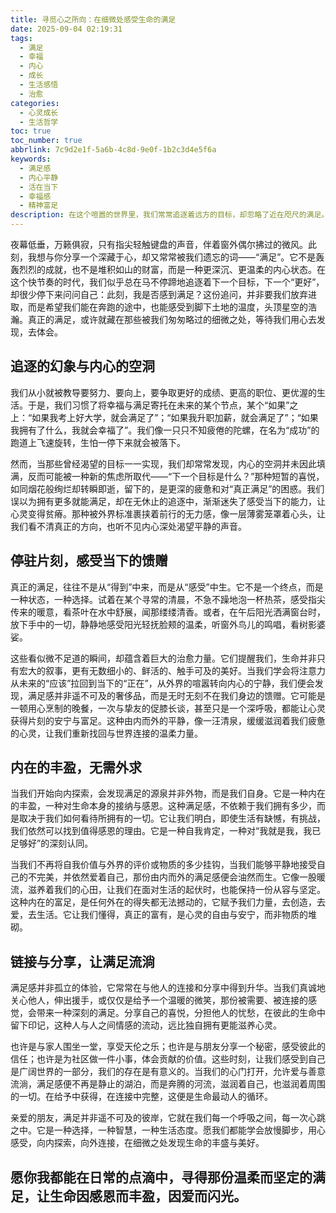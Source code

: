 ```yaml
---
title: 寻觅心之所向：在细微处感受生命的满足
date: 2025-09-04 02:19:31
tags:
  - 满足
  - 幸福
  - 内心
  - 成长
  - 生活感悟
  - 治愈
categories:
  - 心灵成长
  - 生活哲学
toc: true
toc_number: true
abbrlink: 7c9d2e1f-5a6b-4c8d-9e0f-1b2c3d4e5f6a
keywords:
  - 满足感
  - 内心平静
  - 活在当下
  - 幸福感
  - 精神富足
description: 在这个喧嚣的世界里，我们常常追逐着远方的目标，却忽略了近在咫尺的满足。本文将带你一同探索，如何从细微之处发现生命的丰盛，感受内心深处的平静与喜悦，让满足不再是遥不可及的彼岸，而是触手可及的当下。
---
```


夜幕低垂，万籁俱寂，只有指尖轻触键盘的声音，伴着窗外偶尔拂过的微风。此刻，我想与你分享一个深藏于心，却又常常被我们遗忘的词——“满足”。它不是轰轰烈烈的成就，也不是堆积如山的财富，而是一种更深沉、更温柔的内心状态。在这个快节奏的时代，我们似乎总在马不停蹄地追逐着下一个目标，下一个“更好”，却很少停下来问问自己：此刻，我是否感到满足？这份追问，并非要我们放弃进取，而是希望我们能在奔跑的途中，也能感受到脚下土地的温度，头顶星空的浩瀚。真正的满足，或许就藏在那些被我们匆匆略过的细微之处，等待我们用心去发现，去体会。

## 追逐的幻象与内心的空洞

我们从小就被教导要努力、要向上，要争取更好的成绩、更高的职位、更优渥的生活。于是，我们习惯了将幸福与满足寄托在未来的某个节点，某个“如果”之上：“如果我考上好大学，就会满足了”；“如果我升职加薪，就会满足了”；“如果我拥有了什么，我就会幸福了”。我们像一只只不知疲倦的陀螺，在名为“成功”的跑道上飞速旋转，生怕一停下来就会被落下。

然而，当那些曾经渴望的目标一一实现，我们却常常发现，内心的空洞并未因此填满，反而可能被一种新的焦虑所取代——“下一个目标是什么？”那种短暂的喜悦，如同烟花般绚烂却转瞬即逝，留下的，是更深的疲惫和对“真正满足”的困惑。我们误以为拥有更多就能满足，却在无休止的追逐中，渐渐迷失了感受当下的能力，让心灵变得贫瘠。那种被外界标准裹挟着前行的无力感，像一层薄雾笼罩着心头，让我们看不清真正的方向，也听不见内心深处渴望平静的声音。

## 停驻片刻，感受当下的馈赠

真正的满足，往往不是从“得到”中来，而是从“感受”中生。它不是一个终点，而是一种状态，一种选择。试着在某个寻常的清晨，不急不躁地泡一杯热茶，感受指尖传来的暖意，看茶叶在水中舒展，闻那缕缕清香。或者，在午后阳光洒满窗台时，放下手中的一切，静静地感受阳光轻抚脸颊的温柔，听窗外鸟儿的鸣唱，看树影婆娑。

这些看似微不足道的瞬间，却蕴含着巨大的治愈力量。它们提醒我们，生命并非只有宏大的叙事，更有无数细小的、鲜活的、触手可及的美好。当我们学会将注意力从未来的“应该”拉回到当下的“正在”，从外界的喧嚣转向内心的宁静，我们便会发现，满足感并非遥不可及的奢侈品，而是无时无刻不在我们身边的馈赠。它可能是一顿用心烹制的晚餐，一次与挚友的促膝长谈，甚至只是一个深呼吸，都能让心灵获得片刻的安宁与富足。这种由内而外的平静，像一汪清泉，缓缓滋润着我们疲惫的心灵，让我们重新找回与世界连接的温柔力量。

## 内在的丰盈，无需外求

当我们开始向内探索，会发现满足的源泉并非外物，而是我们自身。它是一种内在的丰盈，一种对生命本身的接纳与感恩。这种满足感，不依赖于我们拥有多少，而是取决于我们如何看待所拥有的一切。它让我们明白，即使生活有缺憾，有挑战，我们依然可以找到值得感恩的理由。它是一种自我肯定，一种对“我就是我，我已足够好”的深刻认同。

当我们不再将自我价值与外界的评价或物质的多少挂钩，当我们能够平静地接受自己的不完美，并依然爱着自己，那份由内而外的满足感便会油然而生。它像一股暖流，滋养着我们的心田，让我们在面对生活的起伏时，也能保持一份从容与坚定。这种内在的富足，是任何外在的得失都无法撼动的，它赋予我们力量，去创造，去爱，去生活。它让我们懂得，真正的富有，是心灵的自由与安宁，而非物质的堆砌。

## 链接与分享，让满足流淌

满足感并非孤立的体验，它常常在与他人的连接和分享中得到升华。当我们真诚地关心他人，伸出援手，或仅仅是给予一个温暖的微笑，那份被需要、被连接的感觉，会带来一种深刻的满足。分享自己的喜悦，分担他人的忧愁，在彼此的生命中留下印记，这种人与人之间情感的流动，远比独自拥有更能滋养心灵。

也许是与家人围坐一堂，享受天伦之乐；也许是与朋友分享一个秘密，感受彼此的信任；也许是为社区做一件小事，体会贡献的价值。这些时刻，让我们感受到自己是广阔世界的一部分，我们的存在是有意义的。当我们的心门打开，允许爱与善意流淌，满足感便不再是静止的湖泊，而是奔腾的河流，滋润着自己，也滋润着周围的一切。在给予中获得，在连接中完整，这便是生命最动人的循环。

亲爱的朋友，满足并非遥不可及的彼岸，它就在我们每一个呼吸之间，每一次心跳之中。它是一种选择，一种智慧，一种生活态度。愿我们都能学会放慢脚步，用心感受，向内探索，向外连接，在细微之处发现生命的丰盛与美好。

愿你我都能在日常的点滴中，寻得那份温柔而坚定的满足，让生命因感恩而丰盈，因爱而闪光。
---
